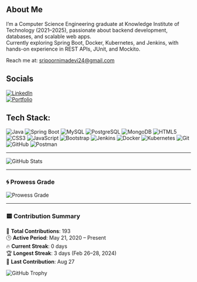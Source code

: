 ## About Me  
I’m a Computer Science Engineering graduate at Knowledge Institute of Technology (2021–2025), passionate about backend development, databases, and scalable web apps.  
Currently exploring Spring Boot, Docker, Kubernetes, and Jenkins, with hands-on experience in REST APIs, JUnit, and Mockito.

 Reach me at: sripoornimadevi24@gmail.com  

## Socials
[![LinkedIn](https://img.shields.io/badge/LinkedIn-0A66C2?style=flat-square&logo=linkedin&logoColor=white)](https://www.linkedin.com/in/sripoornimadevi)  
[![Portfolio](https://img.shields.io/badge/Portfolio-000000?style=flat-square&logo=githubpages&logoColor=white)](https://sripoornimadevi24.wixsite.com/my-site)  

## Tech Stack:

![Java](https://img.shields.io/badge/Java-007396?style=flat&logo=java&logoColor=white)
![Spring Boot](https://img.shields.io/badge/Spring%20Boot-6DB33F?style=flat&logo=springboot&logoColor=white)
![MySQL](https://img.shields.io/badge/MySQL-4479A1?style=flat&logo=mysql&logoColor=white)
![PostgreSQL](https://img.shields.io/badge/PostgreSQL-336791?style=flat&logo=postgresql&logoColor=white)
![MongoDB](https://img.shields.io/badge/MongoDB-47A248?style=flat&logo=mongodb&logoColor=white)
![HTML5](https://img.shields.io/badge/HTML5-E34F26?style=flat&logo=html5&logoColor=white)
![CSS3](https://img.shields.io/badge/CSS3-1572B6?style=flat&logo=css3&logoColor=white)
![JavaScript](https://img.shields.io/badge/JavaScript-F7DF1E?style=flat&logo=javascript&logoColor=black)
![Bootstrap](https://img.shields.io/badge/Bootstrap-7952B3?style=flat&logo=bootstrap&logoColor=white)
![Jenkins](https://img.shields.io/badge/Jenkins-D24939?style=flat&logo=jenkins&logoColor=white)
![Docker](https://img.shields.io/badge/Docker-2496ED?style=flat&logo=docker&logoColor=white)
![Kubernetes](https://img.shields.io/badge/Kubernetes-326CE5?style=flat&logo=kubernetes&logoColor=white)
![Git](https://img.shields.io/badge/Git-F05032?style=flat&logo=git&logoColor=white)
![GitHub](https://img.shields.io/badge/GitHub-181717?style=flat&logo=github&logoColor=white)
![Postman](https://img.shields.io/badge/Postman-FF6C37?style=flat&logo=postman&logoColor=white)

---
![GitHub Stats](https://nirzak-streak-stats.vercel.app/?user=sripoornima&theme=dark&hide_border=false)


---
### 🌀 Prowess Grade  
<img src="https://readme-typing-svg.demolab.com?font=Fira+Code&size=24&pause=1000&color=F7F7F7&center=true&vCenter=true&width=200&lines=Grade:+C" alt="Prowess Grade" />

---

### 🟨 Contribution Summary  
📅 **Total Contributions**: 193  
🕒 **Active Period**: May 21, 2020 – Present  
🔥 **Current Streak**: 0 days  
🏆 **Longest Streak**: 3 days (Feb 26–28, 2024)  
📍 **Last Contribution**: Aug 27

![GitHub Trophy](https://github-profile-trophy.vercel.app/?username=sripoornima&theme=darkhub)

